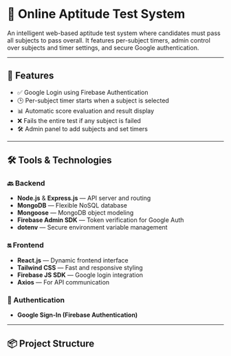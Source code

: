 # 🧠 Online Aptitude Test System

An intelligent web-based aptitude test system where candidates must pass all subjects to pass overall. It features per-subject timers, admin control over subjects and timer settings, and secure Google authentication.

---

## 🚀 Features

- ✅ Google Login using Firebase Authentication  
- 🕒 Per-subject timer starts when a subject is selected  
- 📊 Automatic score evaluation and result display  
- ❌ Fails the entire test if any subject is failed  
- 🛠️ Admin panel to add subjects and set timers  

---

## 🛠️ Tools & Technologies

### 🔙 Backend
- **Node.js** & **Express.js** — API server and routing  
- **MongoDB** — Flexible NoSQL database  
- **Mongoose** — MongoDB object modeling  
- **Firebase Admin SDK** — Token verification for Google Auth  
- **dotenv** — Secure environment variable management  

### 🔛 Frontend
- **React.js** — Dynamic frontend interface  
- **Tailwind CSS** — Fast and responsive styling  
- **Firebase JS SDK** — Google login integration  
- **Axios** — For API communication  

### 🔐 Authentication
- **Google Sign-In (Firebase Authentication)**  

---

## 📦 Project Structure

